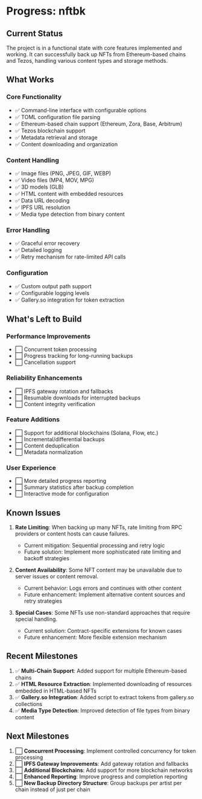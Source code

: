 # Progress: nftbk

## Current Status

The project is in a functional state with core features implemented and working. It can successfully back up NFTs from Ethereum-based chains and Tezos, handling various content types and storage methods.

## What Works

### Core Functionality
- ✅ Command-line interface with configurable options
- ✅ TOML configuration file parsing
- ✅ Ethereum-based chain support (Ethereum, Zora, Base, Arbitrum)
- ✅ Tezos blockchain support
- ✅ Metadata retrieval and storage
- ✅ Content downloading and organization

### Content Handling
- ✅ Image files (PNG, JPEG, GIF, WEBP)
- ✅ Video files (MP4, MOV, MPG)
- ✅ 3D models (GLB)
- ✅ HTML content with embedded resources
- ✅ Data URL decoding
- ✅ IPFS URL resolution
- ✅ Media type detection from binary content

### Error Handling
- ✅ Graceful error recovery
- ✅ Detailed logging
- ✅ Retry mechanism for rate-limited API calls

### Configuration
- ✅ Custom output path support
- ✅ Configurable logging levels
- ✅ Gallery.so integration for token extraction

## What's Left to Build

### Performance Improvements
- ⬜ Concurrent token processing
- ⬜ Progress tracking for long-running backups
- ⬜ Cancellation support

### Reliability Enhancements
- ⬜ IPFS gateway rotation and fallbacks
- ⬜ Resumable downloads for interrupted backups
- ⬜ Content integrity verification

### Feature Additions
- ⬜ Support for additional blockchains (Solana, Flow, etc.)
- ⬜ Incremental/differential backups
- ⬜ Content deduplication
- ⬜ Metadata normalization

### User Experience
- ⬜ More detailed progress reporting
- ⬜ Summary statistics after backup completion
- ⬜ Interactive mode for configuration

## Known Issues

1. **Rate Limiting**: When backing up many NFTs, rate limiting from RPC providers or content hosts can cause failures.
   - Current mitigation: Sequential processing and retry logic
   - Future solution: Implement more sophisticated rate limiting and backoff strategies

2. **Content Availability**: Some NFT content may be unavailable due to server issues or content removal.
   - Current behavior: Logs errors and continues with other content
   - Future enhancement: Implement alternative content sources and retry strategies

3. **Special Cases**: Some NFTs use non-standard approaches that require special handling.
   - Current solution: Contract-specific extensions for known cases
   - Future enhancement: More flexible extension mechanism

## Recent Milestones

1. ✅ **Multi-Chain Support**: Added support for multiple Ethereum-based chains
2. ✅ **HTML Resource Extraction**: Implemented downloading of resources embedded in HTML-based NFTs
3. ✅ **Gallery.so Integration**: Added script to extract tokens from gallery.so collections
4. ✅ **Media Type Detection**: Improved detection of file types from binary content

## Next Milestones

1. ⬜ **Concurrent Processing**: Implement controlled concurrency for token processing
2. ⬜ **IPFS Gateway Improvements**: Add gateway rotation and fallbacks
3. ⬜ **Additional Blockchains**: Add support for more blockchain networks
4. ⬜ **Enhanced Reporting**: Improve progress and completion reporting
5. ⬜ **New Backup Directory Structure**: Group backups per artist per chain instead of just per chain
